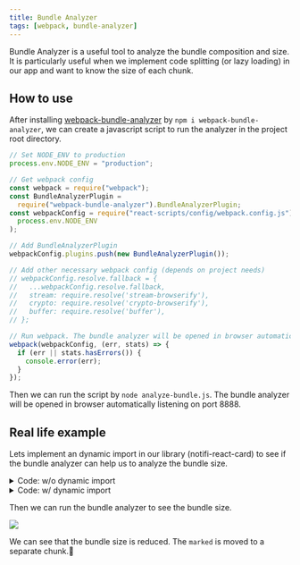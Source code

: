 ```yaml
---
title: Bundle Analyzer
tags: [webpack, bundle-analyzer]
---
```


Bundle Analyzer is a useful tool to analyze the bundle composition and size. It is particularly useful when we implement code splitting (or lazy loading) in our app and want to know the size of each chunk.

## How to use

After installing [webpack-bundle-analyzer](https://www.npmjs.com/package/webpack-bundle-analyzer) by `npm i webpack-bundle-analyzer`, we can create a javascript script to run the analyzer in the project root directory.

```js title="./analyze-bundle.js"
// Set NODE_ENV to production
process.env.NODE_ENV = "production";

// Get webpack config
const webpack = require("webpack");
const BundleAnalyzerPlugin =
  require("webpack-bundle-analyzer").BundleAnalyzerPlugin;
const webpackConfig = require("react-scripts/config/webpack.config.js")(
  process.env.NODE_ENV
);

// Add BundleAnalyzerPlugin
webpackConfig.plugins.push(new BundleAnalyzerPlugin());

// Add other necessary webpack config (depends on project needs)
// webpackConfig.resolve.fallback = {
//   ...webpackConfig.resolve.fallback,
//   stream: require.resolve('stream-browserify'),
//   crypto: require.resolve('crypto-browserify'),
//   buffer: require.resolve('buffer'),
// };

// Run webpack. The bundle analyzer will be opened in browser automatically listening on port 8888
webpack(webpackConfig, (err, stats) => {
  if (err || stats.hasErrors()) {
    console.error(err);
  }
});
```

Then we can run the script by `node analyze-bundle.js`. The bundle analyzer will be opened in browser automatically listening on port 8888.

## Real life example

Lets implement an dynamic import in our library (notifi-react-card) to see if the bundle analyzer can help us to analyze the bundle size.

<details>
<summary>Code: w/o dynamic import</summary>

```tsx
// ...
import { marked } from "marked";
import { getAlertDetailsContents } from "notifi-react-card/lib/utils";

export const AlertDetailsCard: React.FC<AlertDetailsProps> = ({
  notificationEntry,
  classNames,
}) => {
  // ...
  const html = DOMPurify.sanitize(
    marked.parse(
      "# Marked in Node.js\n\nRendered by **marked**\n[click here](https://google.com)."
    )
  );

  return (
    <div
      className={clsx(
        "NotifiAlertDetails__container",
        classNames?.detailsContainer
      )}
    >
      {/* ... */}
      <div dangerouslySetInnerHTML={{ __html: html }} />
    </div>
  );
};
```

</details>

<details>
<summary>Code: w/ dynamic import</summary>

```tsx
// ...

export const AlertDetailsCard: React.FC<AlertDetailsProps> = ({
  notificationEntry,
  classNames,
}) => {
  // ...

  const getHtml = async () => {
    const marked = await import("marked").then((module) => module.marked);
    const DOMPurify = await import("dompurify").then(
      (module) => module.default
    );
    return DOMPurify.sanitize(
      marked.parse(
        "# Marked in Node.js\n\nRendered by **marked**\n[click here](https://google.com). <script>alert(1);</script>"
      )
    );
  };

  const [html, setHtml] = React.useState("");
  useEffect(() => {
    getHtml().then((res) => {
      setHtml(res);
    });
  }, []);

  return (
    <div
      className={clsx(
        "NotifiAlertDetails__container",
        classNames?.detailsContainer
      )}
    >
      {/* ... */}
      <div dangerouslySetInnerHTML={{ __html: html }} />
    </div>
  );
};
```

</details>

Then we can run the bundle analyzer to see the bundle size.

![](/img/docs-webpack-analyzer.png)

We can see that the bundle size is reduced. The `marked` is moved to a separate chunk.🎉
